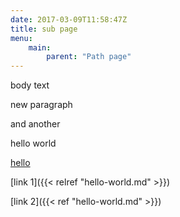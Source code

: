 ```yaml
---
date: 2017-03-09T11:58:47Z
title: sub page
menu:
    main:
        parent: "Path page"
---
```


body text

new paragraph

and another

hello world

[hello](/path)

[link 1]({{< relref "hello-world.md" >}})

[link 2]({{< ref "hello-world.md" >}})